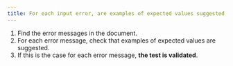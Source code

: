 ```yaml
---
title: For each input error, are examples of expected values suggested, if necessary?
---
```


1. Find the error messages in the document.
2. For each error message, check that examples of expected values are suggested.
3. If this is the case for each error message, **the test is validated**.
